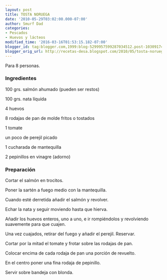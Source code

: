 ```yaml
---
layout: post
title: TOSTA NORUEGA
date: '2010-05-29T03:02:00.000-07:00'
author: Smurf Dad
categories:
- Pescados
- Huevos y lácteos
modified_time: '2016-03-16T01:53:15.182-07:00'
blogger_id: tag:blogger.com,1999:blog-5299957599287034512.post-1030917439827231016
blogger_orig_url: http://recetas-desa.blogspot.com/2010/05/tosta-noruega.html
---
```


Para 8 personas.

<h3>Ingredientes</h3>
100 grs. salmón ahumado (pueden ser restos)

100 grs. nata líquida

4 huevos

8 rodajas de pan de molde fritos o tostados

1 tomate

un poco de perejil picado

1 cucharada de mantequilla

2 pepinillos en vinagre (adorno)

<h3>Preparación</h3>
Cortar el salmón en trocitos.

Poner la sartén a fuego medio con la mantequilla.

Cuando esté derretida añadir el salmón y revolver.

Echar la nata y seguir moviendo hasta que hierva.

Añadir los huevos enteros, uno a uno, e ir rompiéndolos y revolviendo suavemente para que cuajen.

Una vez cuajados, retirar del fuego y añadir el perejil. Reservar.

Cortar por la mitad el tomate y frotar sobre las rodajas de pan.

Colocar encima de cada rodaja de pan una porción de revuelto.

En el centro poner una fina rodaja de pepinillo.

Servir sobre bandeja con blonda.